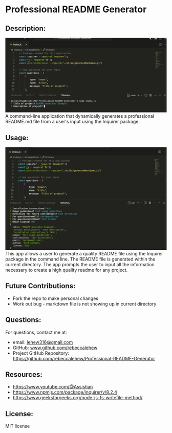 # Professional README Generator


## Description:
![screenshot](./assets/images/questionPrompt.png)
A command-line application that dynamically generates a professional README.md file from a user's input using the Inquirer package.


## Usage:
![screenshot](./assets/images/objectOfAnswers.png)
This app allows a user to generate a quality README file using the Inquirer package in the command line. The README file is generated within the current directory. The app prompts the user to input all the information necessary to create a high quality readme for any project.


## Future Contributions:
- Fork the repo to make personal changes
- Work out bug - markdown file is not showing up in current directory


## Questions:
For questions, contact me at:
- email: lehew316@gmail.com
- GitHub: www.github.com/rebeccalehew
- Project GitHub Repository: https://github.com/rebeccalehew/Professional-README-Generator


## Resources:
- https://www.youtube.com/@Assistian
- https://www.npmjs.com/package/inquirer/v/8.2.4
- https://www.geeksforgeeks.org/node-js-fs-writefile-method/


## License:
MIT license
